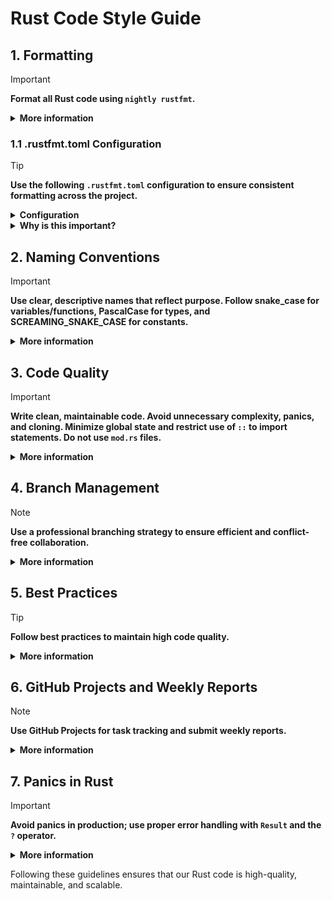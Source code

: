 <h1>Rust Code Style Guide</h1>

<h2>1. Formatting</h2>

> [!IMPORTANT]
>
> <p>
>   <strong>Format all Rust code using <code>nightly rustfmt</code>.</strong>
> </p>
>
> <details>
> <summary><strong>More information</strong></summary>
>
> > 
> > <pre><code>cargo +nightly fmt --</code></pre>
> >
> >
> > <details>
> > <summary><strong>Why is this important?</strong></summary>
> >
> > > <p>Consistent formatting enhances readability, reduces merge conflicts, and makes code reviews smoother. It ensures that every team member’s code adheres to a unified standard.</p>
> > >
> > > <details>
> > > <summary><strong>Examples &amp; Further Explanation</strong></summary>
> > >
> > > > <p>For instance, a well-formatted codebase allows new team members to quickly understand the project structure and logic. Automated formatting saves time and minimizes stylistic debates during code reviews.</p>
> > > </details>
> > 
> > </details>
> 
> </details>

<h3>1.1 .rustfmt.toml Configuration</h3>

> [!TIP]
>
> <p>
>   <strong>Use the following <code>.rustfmt.toml</code> configuration to ensure consistent formatting across the project.</strong>
> </p>
>
> <details>
> <summary><strong>Configuration</strong></summary>
>
> ```toml
> # Do not add trailing commas if there is only one element
> trailing_comma = "Never"
>
> # Keep braces on the same line where possible
> brace_style = "SameLineWhere"
>
> # Align struct fields if their length is below the threshold
> struct_field_align_threshold = 20
>
> # Format comments inside documentation
> wrap_comments = true
> format_code_in_doc_comments = true
>
> # Do not collapse struct literals into a single line
> struct_lit_single_line = false
>
> # Maximum line width
> max_width = 99
>
> # Grouping imports
> imports_granularity = "Crate"          # Group imports by crate
> group_imports = "StdExternalCrate"     # Separate groups: std, external crates, local
> reorder_imports = true                 # Sort imports within groups
>
> # Enable unstable features (nightly only)
> unstable_features = true
> ```
>
> </details>
>
> <details>
> <summary><strong>Why is this important?</strong></summary>
>
> <p>
> This configuration enforces clarity and consistency. It reduces unnecessary diffs in pull requests, makes code reviews easier, and ensures that both style and readability remain predictable across the team.
> </p>
>
> <details>
> <summary><strong>Examples &amp; Further Explanation</strong></summary>
>
> ### Example without configuration
>
> ```rust
> use std::fmt; use std::io; use serde::Serialize;
>
> struct Person {name:String,age:u32}
>
> impl Person{
>     pub fn new(name:String,age:u32)->Self{
>         Self{name,age}
>     }
> }
> ```
>
> ### Example with configuration
>
> ```rust
> use std::{fmt, io};
>
> use serde::Serialize;
>
> struct Person {
>     name: String,
>     age:  u32,
> }
>
> impl Person {
>     pub fn new(name: String, age: u32) -> Self {
>         Self {
>             name,
>             age,
>         }
>     }
> }
> ```
>
> <p>
> Notice how the imports are grouped and sorted, struct fields are aligned for readability, and braces are consistently placed on the same line. This reduces noise in diffs and makes the codebase approachable for both newcomers and experienced contributors.
> </p>
> </details>
>
> </details>



<h2>2. Naming Conventions</h2>

> [!IMPORTANT]
>
> <p>
>   <strong>Use clear, descriptive names that reflect purpose. Follow snake_case for variables/functions, PascalCase for types, and SCREAMING_SNAKE_CASE for constants.</strong>
> </p>
>
> <details>
> <summary><strong>More information</strong></summary>
> 
> > - **Descriptive Names:**
> >   - <code>create_user_handler</code> – OK
> >   - <code>create_user_service</code> – OK
> >   - <code>create</code> – NO
> >   - <code>create_user</code> – NO
> >
> > - Follow Rust's <em>snake_case</em> for variables and functions.
> > - Use <em>PascalCase</em> for structs and enums (e.g., <code>TransactionStatus</code>).
> > - Constants should be in SCREAMING_SNAKE_CASE.
> >
> >
> > <details>
> > <summary><strong>Why Descriptive Naming?</strong></summary>
> > <p>
> >   Descriptive names reduce ambiguity, facilitate easier onboarding, and improve maintainability. Clear names make it evident what a function or variable does, avoiding misunderstandings and conflicts.
> > </p>
> > 
> > > <details>
> > > <summary><strong>Examples &amp; Further Explanation</strong></summary>
> > > <p>
> > >   For example, <code>create_user_handler</code> indicates that the function is responsible for handling user creation in a web context, whereas a generic name like <code>create</code> gives no context.
> > > </p>
> > > </details>
> > 
> > </details>
> 
> </details>


<h2>3. Code Quality</h2>

> [!IMPORTANT]
>
> <p>
>   <strong>Write clean, maintainable code. Avoid unnecessary complexity, panics, and cloning. Minimize global state and restrict use of <code>::</code> to import statements. Do not use <code>mod.rs</code> files.</strong>
> </p>
>
> <details>
> <summary><strong>More information</strong></summary>
> 
> > - Write clean and maintainable code.
> > - Avoid unnecessary complexity.
> > - **Avoid unnecessary <code>unwrap()</code> and <code>clone()</code>.**
> > - Minimize global state and side effects.
> > - Use <code>::</code> only in import statements.
> > - **Do not use <code>mod.rs</code> files.**
> >
> >
> > <details>
> > <summary><strong>Examples &amp; Further Explanation</strong></summary>
> > <p>
> >   Instead of writing <code>some_option.unwrap()</code>, prefer:
> > </p>
> > <pre><code>let value = some_option.ok_or("Expected a value, but found None")?;</code></pre>
> > <p>
> >   This propagates errors properly and avoids crashing the application. Similarly, favor organizing modules in separate <code>module_name.rs</code> files rather than using legacy <code>mod.rs</code> files, which simplifies project structure and improves module discoverability.
> > </p>
> > </details>
> 
> </details>


<h2>4. Branch Management</h2>

> [!NOTE]
>
> <p>
>   <strong>Use a professional branching strategy to ensure efficient and conflict-free collaboration.</strong>
> </p>
>
> <details>
> <summary><strong>More information</strong></summary>
> 
> > - **Check Existing Branches:** Review current active branches to work on the latest relevant code.
> > - **Clarify When in Doubt:** If unsure, confirm the correct branch via team chat or project guidelines to avoid conflicts.
> > - **Create a Descriptive Branch:** Name branches clearly, e.g., <code>feature/123-add-user-authentication</code> or <code>bugfix/456-fix-crash-on-login</code>.
> > - **Commit and Push Regularly:** Commit with clear messages and push frequently to back up work and keep the team informed.
> > - **Create a Pull Request (PR):** Open a PR from your branch with clear issue references to provide context for reviewers.
> > - **Clean Up After Merge:** Delete merged branches to maintain a tidy repository.
> > - **Minimize Excessive Communication:** Use clear branch names, detailed commits, and well-documented PRs to reduce the need for frequent ad hoc discussions.
> >
> >
> > <details>
> > <summary><strong>Real-World Example &amp; Further Explanation</strong></summary>
> > <p>
> >   For example, if you start work on a new feature, check existing branches to avoid duplicating work. If uncertain, ask in the team channel or check the project topic. Once confirmed, create a branch like <code>feature/123-add-user-authentication</code>, commit changes with detailed messages, and open a PR referencing the issue number. This method reduces unnecessary phone calls and streamlines collaboration.
> > </p>
> > </details>
> 
> </details>


<h2>5. Best Practices</h2>

> [!TIP]
>
> <p>
>   <strong>Follow best practices to maintain high code quality.</strong>
> </p>
>
> <details>
> <summary><strong>More information</strong></summary>
> 
> > - Use <code>cargo clippy</code> for linting.
> > - Handle errors gracefully using <code>Result</code> and <code>Option</code>.
> > - **Avoid unnecessary panics.**
> >
> >
> > <details>
> > <summary><strong>Examples &amp; Further Explanation</strong></summary>
> > <p>
> >   Instead of writing:
> > </p>
> > <pre><code>let value = some_option.unwrap();</code></pre>
> > <p>
> >   use:
> > </p>
> > <pre><code>let value = some_option.ok_or("Expected a value, but found None")?;</code></pre>
> > <p>
> >   This pattern ensures errors are propagated and handled appropriately, increasing the robustness of your application.
> > </p>
> > </details>
> 
> </details>


<h2>6. GitHub Projects and Weekly Reports</h2>

> [!NOTE]
>
> <p>
>   <strong>Use GitHub Projects for task tracking and submit weekly reports.</strong>
> </p>
>
> <details>
> <summary><strong>More information</strong></summary>
> 
> > - Use GitHub Projects to track tasks and milestones.
> > - Each task must have a clear description, priority, and assignee.
> > - Weekly reports must be submitted between Friday and Sunday.<br>
> >   <a href="https://docs.google.com/forms/d/e/1FAIpQLScZOcUixej1cyRtmf1CC264Ylfk7tRHIGu-7Xq-9-X9TkfkxQ/viewform">Send weekly report</a>
> > - The report should include completed tasks, ongoing work, and blockers.
> >
> >
> > <details>
> > <summary><strong>Why This Matters</strong></summary>
> > <p>
> >   Structured task tracking via GitHub Projects provides clarity and accountability. Regular weekly reports help identify progress and blockers early, facilitating better planning and resource allocation.
> > </p>
> > </details>
> 
> </details>


<h2>7. Panics in Rust</h2>

> [!IMPORTANT]
>
> <p>
>   <strong>Avoid panics in production; use proper error handling with <code>Result</code> and the <code>?</code> operator.</strong>
> </p>
>
> <details>
> <summary><strong>More information</strong></summary>
> 
> > - **Avoid panics in production code.**
> > - **Discouraged:** Avoid using <code>unwrap()</code> and <code>expect()</code> unless absolutely certain that an error cannot occur.
> > - **Preferred:** Use proper error handling with <code>Result</code> and the <code>?</code> operator.
> >
> >
> > <details>
> > <summary><strong>Examples &amp; Further Explanation</strong></summary>
> > <p>
> >   For example, instead of:
> > </p>
> > <pre><code>let config = Config::from_file("config.toml").unwrap();</code></pre>
> > <p>
> >   use:
> > </p>
> > <pre><code>let config = Config::from_file("config.toml")
> >   .map_err(|e| format!("Failed to load config: {}", e))?;
> > </code></pre>
> > <p>
> >   This approach logs detailed error messages and gracefully propagates errors up the call stack, leading to a more robust and maintainable system.
> > </p>
> > </details>
> 
> </details>

<p>
  Following these guidelines ensures that our Rust code is high-quality, maintainable, and scalable.
</p>
